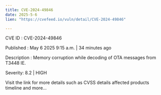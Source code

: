 ```yaml
---
title: CVE-2024-49846
date: 2025-5-6
lien: "https://cvefeed.io/vuln/detail/CVE-2024-49846"

---
```


CVE ID : CVE-2024-49846

Published :  May 6
2025
9:15 a.m. | 34 minutes ago

Description : Memory corruption while decoding of OTA messages from T3448 IE.

Severity: 8.2 | HIGH

Visit the link for more details
such as CVSS details
affected products
timeline
and more...
